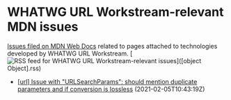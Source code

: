 # WHATWG URL Workstream-relevant MDN issues

[Issues filed on MDN Web Docs](https://github.com/mdn/content/issues) related to pages attached to technologies developed by WHATWG URL Workstream. [![RSS feed for WHATWG URL Workstream-relevant issues](https://www.w3.org/QA/2007/04/feed_icon)]([object Object].rss)

* [[url] Issue with "URLSearchParams": should mention duplicate parameters and if conversion is lossless](https://github.com/mdn/content/issues/2104) (2021-02-05T10:43:19Z)
  
